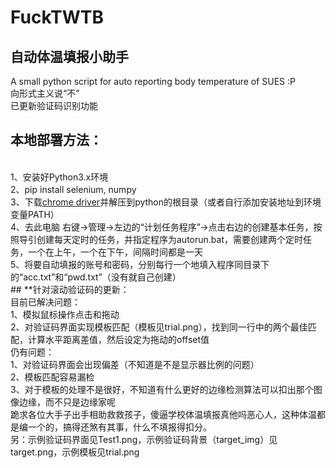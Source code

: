 # FuckTWTB
## 自动体温填报小助手
A small python script for auto reporting body temperature of SUES :P
<br>
向形式主义说“不”
<br>
已更新验证码识别功能
<br>
## 本地部署方法：
<br>
1、安装好Python3.x环境<br>
2、pip install selenium, numpy<br>
3、下载<a href="https://chromedriver.storage.googleapis.com/index.html?path=94.0.4606.61/", target="_blank">chrome driver</a>并解压到python的根目录（或者自行添加安装地址到环境变量PATH）<br>
4、去此电脑 右键->管理->左边的“计划任务程序”->点击右边的创建基本任务，按照导引创建每天定时的任务，并指定程序为autorun.bat，需要创建两个定时任务，一个在上午，一个在下午，间隔时间都是一天<br>
5、将要自动填报的账号和密码，分别每行一个地填入程序同目录下的“acc.txt”和“pwd.txt”（没有就自己创建）
<br>
## **针对滚动验证码的更新： 
<br>
目前已解决问题：<br>
1、模拟鼠标操作点击和拖动 <br>
2、对验证码界面实现模板匹配（模板见trial.png），找到同一行中的两个最佳匹配，计算水平距离差值，然后设定为拖动的offset值<br>
仍有问题：<br>
1、对验证码界面会出现偏差（不知道是不是显示器比例的问题）<br>
2、模板匹配容易漏检<br>
3、对于模板的处理不是很好，不知道有什么更好的边缘检测算法可以扣出那个图像边缘，而不只是边缘家呢<br>
跪求各位大手子出手相助救救孩子，傻逼学校体温填报真他吗恶心人，这种体温都是编一个的，搞得还煞有其事，什么不填报得扣分。<br>
另：示例验证码界面见Test1.png，示例验证码背景（target_img）见target.png，示例模板见trial.png<br>
